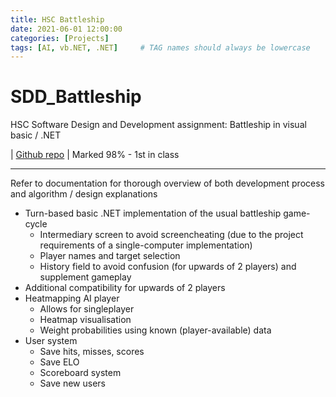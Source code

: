 ```yaml
---
title: HSC Battleship
date: 2021-06-01 12:00:00
categories: [Projects]
tags: [AI, vb.NET, .NET]     # TAG names should always be lowercase
---
```


# SDD_Battleship
HSC Software Design and Development assignment: Battleship in visual basic / .NET

| [Github repo](https://github.com/Tinylad/SDD_Battleship) \| Marked 98% - 1st in class

---

Refer to documentation for thorough overview of both development process and algorithm / design explanations

- Turn-based basic .NET implementation of the usual battleship game-cycle
  - Intermediary screen to avoid screencheating (due to the project requirements of a single-computer implementation)
  - Player names and target selection
  - History field to avoid confusion (for upwards of 2 players) and supplement gameplay
- Additional compatibility for upwards of 2 players
- Heatmapping AI player
  - Allows for singleplayer
  - Heatmap visualisation
  - Weight probabilities using known (player-available) data
- User system
  - Save hits, misses, scores
  - Save ELO
  - Scoreboard system
  - Save new users
